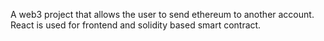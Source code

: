 A web3 project that allows the user to send ethereum to another account.
React is used for frontend and solidity based smart contract.
